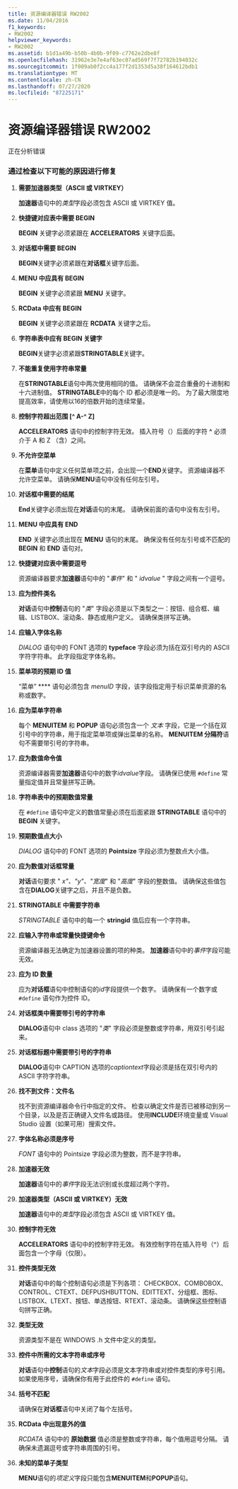 ```yaml
---
title: 资源编译器错误 RW2002
ms.date: 11/04/2016
f1_keywords:
- RW2002
helpviewer_keywords:
- RW2002
ms.assetid: b1d1a49b-b50b-4b0b-9f09-c7762e2dbe8f
ms.openlocfilehash: 31962e3e7e4af63ec07ad569f7f72782b194032c
ms.sourcegitcommit: 1f009ab0f2cc4a177f2d1353d5a38f164612bdb1
ms.translationtype: MT
ms.contentlocale: zh-CN
ms.lasthandoff: 07/27/2020
ms.locfileid: "87225171"
---
```

# <a name="resource-compiler-error-rw2002"></a>资源编译器错误 RW2002

正在分析错误

### <a name="to-fix-by-checking-the-following-possible-causes"></a>通过检查以下可能的原因进行修复

1. **需要加速器类型（ASCII 或 VIRTKEY）**

   **加速器**语句中的*类型*字段必须包含 ASCII 或 VIRTKEY 值。

1. **快捷键对应表中需要 BEGIN**

   **BEGIN** 关键字必须紧跟在 **ACCELERATORS** 关键字后面。

1. **对话框中需要 BEGIN**

   **BEGIN**关键字必须紧跟在**对话框**关键字后面。

1. **MENU 中应具有 BEGIN**

   **BEGIN** 关键字必须紧跟 **MENU** 关键字。

1. **RCData 中应有 BEGIN**

   **BEGIN** 关键字必须紧跟在 **RCDATA** 关键字之后。

1. **字符串表中应有 BEGIN 关键字**

   **BEGIN**关键字必须紧跟**STRINGTABLE**关键字。

1. **不能重复使用字符串常量**

   在**STRINGTABLE**语句中两次使用相同的值。 请确保不会混合重叠的十进制和十六进制值。 **STRINGTABLE**中的每个 ID 都必须是唯一的。 为了最大限度地提高效率，请使用以16的倍数开始的连续常量。

1. **控制字符超出范围 [^ A-^ Z]**

   **ACCELERATORS** 语句中的控制字符无效。 插入符号（）后面的字符 **^** 必须介于 A 和 Z （含）之间。

1. **不允许空菜单**

   在**菜单**语句中定义任何菜单项之前，会出现一个**END**关键字。 资源编译器不允许空菜单。 请确保**MENU**语句中没有任何左引号。

1. **对话框中需要的结尾**

   **End**关键字必须出现在**对话**语句的末尾。 请确保前面的语句中没有左引号。

1. **MENU 中应具有 END**

   **END** 关键字必须出现在 **MENU** 语句的末尾。 确保没有任何左引号或不匹配的 **BEGIN** 和 **END** 语句对。

1. **快捷键对应表中需要逗号**

   资源编译器要求**加速器**语句中的 "*事件*" 和 " *idvalue* " 字段之间有一个逗号。

1. **应为控件类名**

   **对话**语句中**控制**语句的 "*类*" 字段必须是以下类型之一：按钮、组合框、编辑、LISTBOX、滚动条、静态或用户定义。 请确保类拼写正确。

1. **应输入字体名称**

   *DIALOG* 语句中的 FONT 选项的 **typeface** 字段必须为括在双引号内的 ASCII 字符字符串。 此字段指定字体名称。

1. **菜单项的预期 ID 值**

   “菜单” **** 语句必须包含 *menuID* 字段，该字段指定用于标识菜单资源的名称或数字。

1. **应为菜单字符串**

   每个 **MENUITEM** 和 **POPUP** 语句必须包含一个 *文本* 字段，它是一个括在双引号中的字符串，用于指定菜单项或弹出菜单的名称。 **MENUITEM 分隔符**语句不需要带引号的字符串。

1. **应为数值命令值**

   资源编译器需要**加速器**语句中的数字*idvalue*字段。 请确保已使用 `#define` 常量指定值并且常量拼写正确。

1. **字符串表中的预期数值常量**

   在 `#define` 语句中定义的数值常量必须在后面紧跟 **STRINGTABLE** 语句中的 **BEGIN** 关键字。

1. **预期数值点大小**

   *DIALOG* 语句中的 FONT 选项的 **Pointsize** 字段必须为整数点大小值。

1. **应为数值对话框常量**

   **对话**语句要求 " *x"、"y"、"宽度*" 和 "*高度*" 字段的整数值。 请确保这些值包含在**DIALOG**关键字之后，并且不是负数。

1. **STRINGTABLE 中需要字符串**

   *STRINGTABLE* 语句中的每一个 **stringid** 值后应有一个字符串。

1. **应输入字符串或常量快捷键命令**

   资源编译器无法确定为加速器设置的项的种类。 **加速器**语句中的*事件*字段可能无效。

1. **应为 ID 数量**

   应为**对话框**语句中控制语句的*id*字段提供一个数字。 请确保有一个数字或 `#define` 语句作为控件 ID。

1. **对话框类中需要带引号的字符串**

   **DIALOG**语句中 class 选项的 "*类*" 字段必须是整数或字符串，用双引号引起来。

1. **对话框标题中需要带引号的字符串**

   **DIALOG**语句中 CAPTION 选项的*captiontext*字段必须是括在双引号内的 ASCII 字符字符串。

1. **找不到文件：文件名**

   找不到资源编译器命令行中指定的文件。 检查以确定文件是否已被移动到另一个目录，以及是否正确键入文件名或路径。 使用**INCLUDE**环境变量或 Visual Studio 设置（如果可用）搜索文件。

1. **字体名称必须是序号**

   *FONT* 语句中的 Pointsize 字段必须为整数，而不是字符串。

1. **加速器无效**

   **加速器**语句中的*事件*字段无法识别或长度超过两个字符。

1. **加速器类型（ASCII 或 VIRTKEY）无效**

   **加速器**语句中的*类型*字段必须包含 ASCII 或 VIRTKEY 值。

1. **控制字符无效**

   **ACCELERATORS** 语句中的控制字符无效。 有效控制字符在插入符号（^）后面包含一个字母（仅限）。

1. **控件类型无效**

   **对话**语句中的每个控制语句必须是下列各项： CHECKBOX、COMBOBOX、CONTROL、CTEXT、DEFPUSHBUTTON、EDITTEXT、分组框、图标、LISTBOX、LTEXT、按钮、单选按钮、RTEXT、滚动条。 请确保这些控制语句拼写正确。

1. **类型无效**

   资源类型不是在 WINDOWS .h 文件中定义的类型。

1. **控件中所需的文本字符串或序号**

   **对话**语句中**控制**语句的*文本*字段必须是文本字符串或对控件类型的序号引用。 如果使用序号，请确保你有用于此控件的 `#define` 语句。

1. **括号不匹配**

   请确保在**对话框**语句中关闭了每个左括号。

1. **RCData 中出现意外的值**

   *RCDATA* 语句中的 **原始数据** 值必须是整数或字符串，每个值用逗号分隔。 请确保未遗漏逗号或字符串周围的引号。

1. **未知的菜单子类型**

   **MENU**语句的*项定义*字段只能包含**MENUITEM**和**POPUP**语句。
